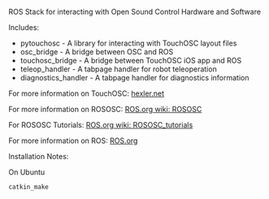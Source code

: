 ROS Stack for interacting with Open Sound Control Hardware and Software                                                                                  

Includes:                                                                            
*  pytouchosc - A library for interacting with TouchOSC layout files                 
*  osc_bridge - A bridge between OSC and ROS                                         
*  touchosc_bridge - A bridge between TouchOSC iOS app and ROS                       
*  teleop_handler - A tabpage handler for robot teleoperation                        
*  diagnostics_handler - A tabpage handler for diagnostics information

For more information on TouchOSC: [hexler.net](http://hexler.net/software/touchosc)

For more information on ROSOSC: [ROS.org wiki: ROSOSC](http://ros.org/wiki/rososc)

For ROSOSC Tutorials: [ROS.org wiki: ROSOSC_tutorials](http://ros.org/wiki/rososc_tutorials)

For more information on ROS: [ROS.org](http://ros.org)

Installation Notes:

On Ubuntu

    catkin_make
